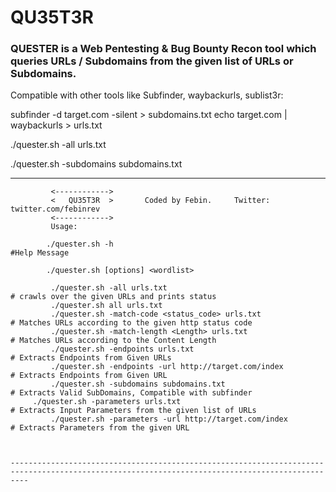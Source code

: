 # QU35T3R

### QUESTER is a Web Pentesting &amp; Bug Bounty Recon tool which queries URLs / Subdomains from the given list of URLs or Subdomains.

Compatible with other tools like Subfinder, waybackurls, sublist3r:

subfinder -d target.com -silent > subdomains.txt
echo target.com | waybackurls > urls.txt


./quester.sh -all urls.txt

./quester.sh -subdomains subdomains.txt

----------------------------------------------------------------------------------------------------------------------------------------------

             <------------>
             <   QU35T3R  >       Coded by Febin.     Twitter: twitter.com/febinrev
             <------------>	
             Usage:
	
            ./quester.sh -h                                                     #Help Message

            ./quester.sh [options] <wordlist>
 
             ./quester.sh -all urls.txt                                         # crawls over the given URLs and prints status
             ./quester.sh all urls.txt
             ./quester.sh -match-code <status_code> urls.txt                    # Matches URLs according to the given http status code 
             ./quester.sh -match-length <Length> urls.txt                       # Matches URLs according to the Content Length  
             ./quester.sh -endpoints urls.txt                                   # Extracts Endpoints from Given URLs
             ./quester.sh -endpoints -url http://target.com/index               # Extracts Endpoints from Given URL
             ./quester.sh -subdomains subdomains.txt                            # Extracts Valid SubDomains, Compatible with subfinder
	     ./quester.sh -parameters urls.txt                                  # Extracts Input Parameters from the given list of URLs
             ./quester.sh -parameters -url http://target.com/index              # Extracts Parameters from the given URL



    ------------------------------------------------------------------------------------------------------------------------------------------------

